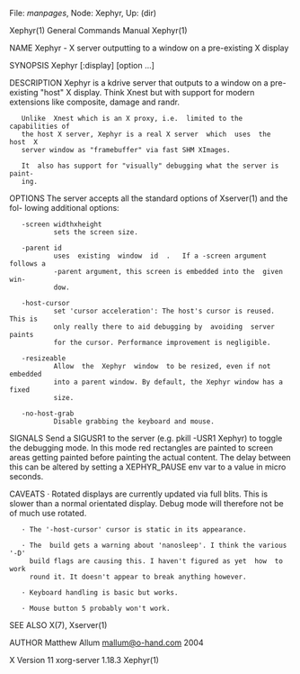 File: *manpages*,  Node: Xephyr,  Up: (dir)

Xephyr(1)                   General Commands Manual                  Xephyr(1)



NAME
       Xephyr - X server outputting to a window on a pre-existing X display

SYNOPSIS
       Xephyr [:display] [option ...]

DESCRIPTION
       Xephyr  is  a  kdrive server that outputs to a window on a pre-existing
       "host" X display.  Think Xnest but with support for  modern  extensions
       like composite, damage and randr.

       Unlike  Xnest which is an X proxy, i.e.  limited to the capabilities of
       the host X server, Xephyr is a real X server  which  uses  the  host  X
       server window as "framebuffer" via fast SHM XImages.

       It  also has support for "visually" debugging what the server is paint-
       ing.

OPTIONS
       The server accepts all the standard options of Xserver(1) and the  fol-
       lowing additional options:

       -screen widthxheight
               sets the screen size.

       -parent id
               uses  existing  window  id  .   If a -screen argument follows a
               -parent argument, this screen is embedded into the  given  win-
               dow.

       -host-cursor
               set 'cursor acceleration': The host's cursor is reused. This is
               only really there to aid debugging by  avoiding  server  paints
               for the cursor. Performance improvement is negligible.

       -resizeable
               Allow  the  Xephyr  window  to be resized, even if not embedded
               into a parent window. By default, the Xephyr window has a fixed
               size.

       -no-host-grab
               Disable grabbing the keyboard and mouse.

SIGNALS
       Send  a  SIGUSR1  to the server (e.g. pkill -USR1 Xephyr) to toggle the
       debugging mode.  In this mode red  rectangles  are  painted  to  screen
       areas  getting  painted  before painting the actual content.  The delay
       between this can be altered by setting a  XEPHYR_PAUSE  env  var  to  a
       value in micro seconds.

CAVEATS
       · Rotated displays are currently updated via full blits. This is slower
         than a normal orientated display. Debug mode will therefore not be of
         much use rotated.

       · The '-host-cursor' cursor is static in its appearance.

       · The  build gets a warning about 'nanosleep'. I think the various '-D'
         build flags are causing this. I haven't figured as yet  how  to  work
         round it. It doesn't appear to break anything however.

       · Keyboard handling is basic but works.

       · Mouse button 5 probably won't work.

SEE ALSO
       X(7), Xserver(1)

AUTHOR
       Matthew Allum <mallum@o-hand.com> 2004



X Version 11                  xorg-server 1.18.3                     Xephyr(1)
